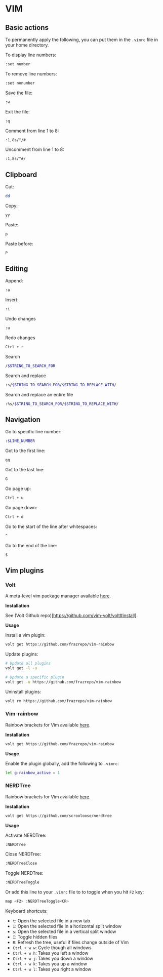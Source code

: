 # VIM

## Basic actions

To permanently apply the following, you can put them in the `.vimrc` file in your home directory.

To display line numbers:

```bash
:set number
```

To remove line numbers:

```bash
:set nonumber
```

Save the file:

```bash
:w
```

Exit the file:

```bash
:q
```

Comment from line 1 to 8:

```bash
:1,8s/^/#
```

Uncomment from line 1 to 8:

```bash
:1,8s/^#/
```

## Clipboard

Cut:

```bash
dd
```

Copy:

```bash
yy
```

Paste:

```bash
p
```

Paste before:

```bash
P
```

## Editing

Append:

```bash
:a
```

Insert:

```bash
:i
```

Undo changes

```bash
:u
```

Redo changes

```bash
Ctrl + r
```

Search

```bash
/$STRING_TO_SEARCH_FOR
```

Search and replace

```bash
:s/$STRING_TO_SEARCH_FOR/$STRING_TO_REPLACE_WITH/
```

Search and replace an entire file

```bash
:%s/$STRING_TO_SEARCH_FOR/$STRING_TO_REPLACE_WITH/
```

## Navigation

Go to specific line number:

```bash
:$LINE_NUMBER
```

Got to the first line:

```bash
gg
```

Got to the last line:

```bash
G
```

Go page up:

```bash
Ctrl + u
```

Go page down:

```bash
Ctrl + d
```

Go to the start of the line after whitespaces:

```bash
^
```

Go to the end of the line:

```bash
$
```

## Vim plugins

### Volt

A meta-level vim package manager available [here](https://github.com/vim-volt/volt).

**Installation**

See (Volt Github repo)[https://github.com/vim-volt/volt#install].

**Usage**

Install a vim plugin:

```bash
volt get https://github.com/frazrepo/vim-rainbow
```

Update plugins:

```bash
# Update all plugins
volt get -l -u

# Update a specific plugin
volt get -u https://github.com/frazrepo/vim-rainbow
```

Uninstall plugins:

```bash
volt rm https://github.com/frazrepo/vim-rainbow
```

### Vim-rainbow

Rainbow brackets for Vim available [here](https://github.com/frazrepo/vim-rainbow).

**Installation**

```bash
volt get https://github.com/frazrepo/vim-rainbow
```

**Usage**

Enable the plugin globally, add the following to `.vimrc`:

```bash
let g:rainbow_active = 1
```

### NERDTree

Rainbow brackets for Vim available [here](https://github.com/scrooloose/nerdtree).

**Installation**

```bash
volt get https://github.com/scrooloose/nerdtree
```

**Usage**

Activate NERDTree:

```bash
:NERDTree 
```

Close NERDTree:

```bash
:NERDTreeClose 
```

Toggle NERDTree:

```bash
:NERDTreeToggle
```

Or add this line to your `.vimrc` file to to toggle when you hit `F2` key:

```bash
map <F2> :NERDTreeToggle<CR>
```

Keyboard shortcuts:

- `t`: Open the selected file in a new tab
- `i`: Open the selected file in a horizontal split window
- `s`: Open the selected file in a vertical split window
- `I`: Toggle hidden files
- `R`: Refresh the tree, useful if files change outside of Vim
- `Ctrl + w w`: Cycle though all windows
- `Ctrl + w h`: Takes you left a window
- `Ctrl + w j`: Takes you down a window
- `Ctrl + w k`: Takes you up a window
- `Ctrl + w l`: Takes you right a window
